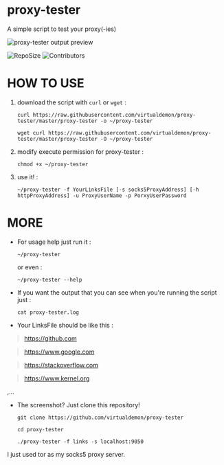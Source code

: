 # proxy-tester

A simple script to test your proxy(-ies)

![proxy-tester output preview](https://raw.githubusercontent.com/virtualdemon/proxy-tester/master/screenshot/screenshot.png)

![RepoSize](https://img.shields.io/github/repo-size/virtualdemon/proxy-tester.svg?style=flat-square) ![Contributors](https://img.shields.io/github/contributors/virtualdemon/proxy-tester.svg?style=flat-square)

# HOW TO USE

1. download the script with `curl` or `wget` : 
    
    `curl https://raw.githubusercontent.com/virtualdemon/proxy-tester/master/proxy-tester -o ~/proxy-tester`
    
    `wget curl https://raw.githubusercontent.com/virtualdemon/proxy-tester/master/proxy-tester -O ~/proxy-tester`

2. modify execute permission for proxy-tester : 
    
    `chmod +x ~/proxy-tester`
    
3. use it! :
    
    `~/proxy-tester -f YourLinksFile [-s socks5ProxyAddress] [-h httpProxyAddress] -u ProxyUserName -p PorxyUserPassword`
    
# MORE

* For usage help just run it : 
    
    `~/proxy-tester`

    or even :

    `~/proxy-tester --help`

* If you want the output that you can see when you're running the script just :
    
    `cat proxy-tester.log`

* Your LinksFile should be like this : 

> https://github.com

> https://www.google.com

> https://stackoverflow.com

> https://www.kernel.org

,...

* The screenshot? Just clone this repository!

    `git clone https://github.com/virtualdemon/proxy-tester`
    
    `cd proxy-tester`
    
    `./proxy-tester -f links -s localhost:9050`

I just used tor as my socks5 proxy server.
